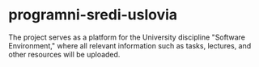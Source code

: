 # programni-sredi-uslovia
The project serves as a platform for the University discipline "Software Environment," where all relevant information such as tasks, lectures, and other resources will be uploaded.